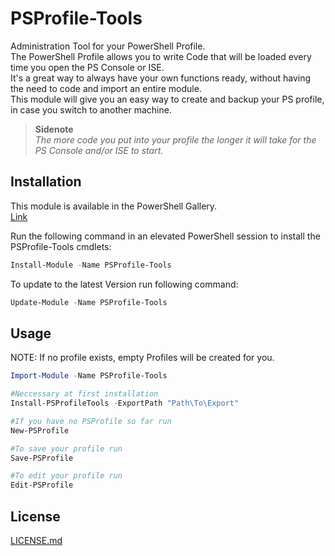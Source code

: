 # PSProfile-Tools

Administration Tool for your PowerShell Profile.  
The PowerShell Profile allows you to write Code that will be loaded every time you open the PS Console or ISE.  
It's a great way to always have your own functions ready, without having the need to code and import an entire module.  
This module will give you an easy way to create and backup your PS profile, in case you switch to another machine.

>**Sidenote**  
>*The more code you put into your profile the longer it will take for the PS Console and/or ISE to start.*

## Installation

This module is available in the PowerShell Gallery.  
[Link](https://www.powershellgallery.com/packages/PSProfile-Tools)

Run the following command in an elevated PowerShell session to install the PSProfile-Tools cmdlets:

```powershell
Install-Module -Name PSProfile-Tools
```

To update to the latest Version run following command:
```powershell
Update-Module -Name PSProfile-Tools
```

## Usage

NOTE: If no profile exists, empty Profiles will be created for you.

```powershell
Import-Module -Name PSProfile-Tools

#Neccessary at first installation
Install-PSProfileTools -ExportPath "Path\To\Export"

#If you have no PSProfile so far run
New-PSProfile

#To save your profile run
Save-PSProfile

#To edit your profile run
Edit-PSProfile
```

## License
[LICENSE.md](https://github.com/MaxBelohoubek/PSProfile/blob/master/LICENSE.md)